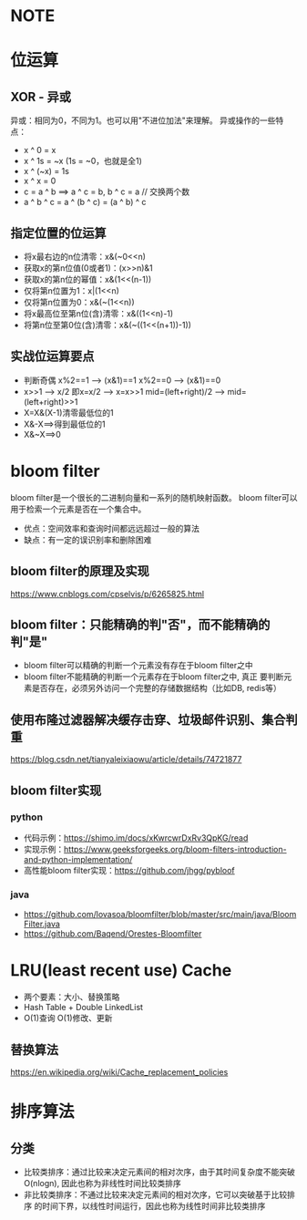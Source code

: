 # NOTE

# 位运算
## XOR - 异或
异或：相同为0，不同为1。也可以用"不进位加法"来理解。
异或操作的一些特点：
- x ^ 0 = x
- x ^ 1s = ~x (1s = ~0，也就是全1)
- x ^ (~x) = 1s
- x ^ x = 0
- c = a ^ b ==> a ^ c = b, b ^ c = a // 交换两个数
- a ^ b ^ c = a ^ (b ^ c) = (a ^ b) ^ c 

## 指定位置的位运算
- 将x最右边的n位清零：x&(~0<<n)
- 获取x的第n位值(0或者1)：(x>>n)&1
- 获取x的第n位的幂值：x&(1<<(n-1))
- 仅将第n位置为1：x|(1<<n)
- 仅将第n位置为0：x&(~(1<<n))
- 将x最高位至第n位(含)清零：x&((1<<n)-1)
- 将第n位至第0位(含)清零：x&(~((1<<(n+1))-1))

## 实战位运算要点
- 判断奇偶
  x%2==1 --> (x&1)==1
  x%2==0 --> (x&1)==0
- x>>1 --> x/2
  即x=x/2 --> x=x>>1
  mid=(left+right)/2 --> mid=(left+right)>>1
- X=X&(X-1)清零最低位的1
- X&-X==>得到最低位的1
- X&~X==>0

# bloom filter
bloom filter是一个很长的二进制向量和一系列的随机映射函数。
bloom filter可以用于检索一个元素是否在一个集合中。
- 优点：空间效率和查询时间都远远超过一般的算法
- 缺点：有一定的误识别率和删除困难

## bloom filter的原理及实现
https://www.cnblogs.com/cpselvis/p/6265825.html

## bloom filter：只能精确的判"否"，而不能精确的判"是"
- bloom filter可以精确的判断一个元素没有存在于bloom filter之中
- bloom filter不能精确的判断一个元素存在于bloom filter之中, 真正
要判断元素是否存在，必须另外访问一个完整的存储数据结构（比如DB, redis等）

## 使用布隆过滤器解决缓存击穿、垃圾邮件识别、集合判重
https://blog.csdn.net/tianyaleixiaowu/article/details/74721877

## bloom filter实现
### python
- 代码示例：https://shimo.im/docs/xKwrcwrDxRv3QpKG/read
- 实现示例：https://www.geeksforgeeks.org/bloom-filters-introduction-and-python-implementation/
- 高性能bloom filter实现：https://github.com/jhgg/pybloof

### java
- https://github.com/lovasoa/bloomfilter/blob/master/src/main/java/BloomFilter.java
- https://github.com/Baqend/Orestes-Bloomfilter

# LRU(least recent use) Cache
- 两个要素：大小、替换策略
- Hash Table + Double LinkedList
- O(1)查询
  O(1)修改、更新
  
## 替换算法
https://en.wikipedia.org/wiki/Cache_replacement_policies

# 排序算法
## 分类
- 比较类排序：通过比较来决定元素间的相对次序，由于其时间复杂度不能突破
O(nlogn), 因此也称为非线性时间比较类排序
- 非比较类排序：不通过比较来决定元素间的相对次序，它可以突破基于比较排序
的时间下界，以线性时间运行，因此也称为线性时间非比较类排序














